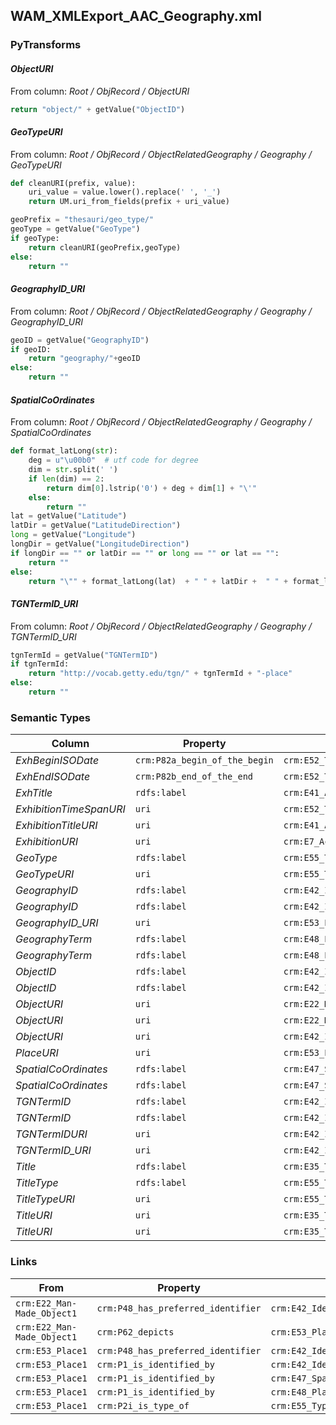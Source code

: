 ## WAM_XMLExport_AAC_Geography.xml

### PyTransforms
#### _ObjectURI_
From column: _Root / ObjRecord / ObjectURI_
``` python
return "object/" + getValue("ObjectID")
```

#### _GeoTypeURI_
From column: _Root / ObjRecord / ObjectRelatedGeography / Geography / GeoTypeURI_
``` python
def cleanURI(prefix, value):
    uri_value = value.lower().replace(' ', '_')
    return UM.uri_from_fields(prefix + uri_value)

geoPrefix = "thesauri/geo_type/"
geoType = getValue("GeoType")
if geoType:
    return cleanURI(geoPrefix,geoType)
else:
    return ""
```

#### _GeographyID_URI_
From column: _Root / ObjRecord / ObjectRelatedGeography / Geography / GeographyID_URI_
``` python
geoID = getValue("GeographyID")
if geoID:
    return "geography/"+geoID
else:
    return ""
```

#### _SpatialCoOrdinates_
From column: _Root / ObjRecord / ObjectRelatedGeography / Geography / SpatialCoOrdinates_
``` python
def format_latLong(str):
    deg = u"\u00b0"  # utf code for degree
    dim = str.split(' ')
    if len(dim) == 2:
        return dim[0].lstrip('0') + deg + dim[1] + "\'"
    else:
        return ""
lat = getValue("Latitude")
latDir = getValue("LatitudeDirection")
long = getValue("Longitude")
longDir = getValue("LongitudeDirection")
if longDir == "" or latDir == "" or long == "" or lat == "":
    return ""
else:
    return "\"" + format_latLong(lat)  + " " + latDir +  " " + format_latLong(long) + " " +longDir + "\""
```

#### _TGNTermID_URI_
From column: _Root / ObjRecord / ObjectRelatedGeography / Geography / TGNTermID_URI_
``` python
tgnTermId = getValue("TGNTermID")
if tgnTermId:
    return "http://vocab.getty.edu/tgn/" + tgnTermId + "-place"
else:
    return ""
```


### Semantic Types
| Column | Property | Class |
|  ----- | -------- | ----- |
| _ExhBeginISODate_ | `crm:P82a_begin_of_the_begin` | `crm:E52_Time-Span1`|
| _ExhEndISODate_ | `crm:P82b_end_of_the_end` | `crm:E52_Time-Span1`|
| _ExhTitle_ | `rdfs:label` | `crm:E41_Appellation1`|
| _ExhibitionTimeSpanURI_ | `uri` | `crm:E52_Time-Span1`|
| _ExhibitionTitleURI_ | `uri` | `crm:E41_Appellation1`|
| _ExhibitionURI_ | `uri` | `crm:E7_Activity1`|
| _GeoType_ | `rdfs:label` | `crm:E55_Type1`|
| _GeoTypeURI_ | `uri` | `crm:E55_Type1`|
| _GeographyID_ | `rdfs:label` | `crm:E42_Identifier2`|
| _GeographyID_ | `rdfs:label` | `crm:E42_Identifier2`|
| _GeographyID_URI_ | `uri` | `crm:E53_Place1`|
| _GeographyTerm_ | `rdfs:label` | `crm:E48_Place_Name1`|
| _GeographyTerm_ | `rdfs:label` | `crm:E48_Place_Name1`|
| _ObjectID_ | `rdfs:label` | `crm:E42_Identifier1`|
| _ObjectID_ | `rdfs:label` | `crm:E42_Identifier1`|
| _ObjectURI_ | `uri` | `crm:E22_Man-Made_Object1`|
| _ObjectURI_ | `uri` | `crm:E22_Man-Made_Object1`|
| _ObjectURI_ | `uri` | `crm:E42_Identifier1`|
| _PlaceURI_ | `uri` | `crm:E53_Place1`|
| _SpatialCoOrdinates_ | `rdfs:label` | `crm:E47_Spatial_Coordinates1`|
| _SpatialCoOrdinates_ | `rdfs:label` | `crm:E47_Spatial_Coordinates1`|
| _TGNTermID_ | `rdfs:label` | `crm:E42_Identifier3`|
| _TGNTermID_ | `rdfs:label` | `crm:E42_Identifier3`|
| _TGNTermIDURI_ | `uri` | `crm:E42_Identifier3`|
| _TGNTermID_URI_ | `uri` | `crm:E42_Identifier3`|
| _Title_ | `rdfs:label` | `crm:E35_Title1`|
| _TitleType_ | `rdfs:label` | `crm:E55_Type1`|
| _TitleTypeURI_ | `uri` | `crm:E55_Type1`|
| _TitleURI_ | `uri` | `crm:E35_Title1`|
| _TitleURI_ | `uri` | `crm:E35_Title1`|


### Links
| From | Property | To |
|  --- | -------- | ---|
| `crm:E22_Man-Made_Object1` | `crm:P48_has_preferred_identifier` | `crm:E42_Identifier1`|
| `crm:E22_Man-Made_Object1` | `crm:P62_depicts` | `crm:E53_Place1`|
| `crm:E53_Place1` | `crm:P48_has_preferred_identifier` | `crm:E42_Identifier2`|
| `crm:E53_Place1` | `crm:P1_is_identified_by` | `crm:E42_Identifier3`|
| `crm:E53_Place1` | `crm:P1_is_identified_by` | `crm:E47_Spatial_Coordinates1`|
| `crm:E53_Place1` | `crm:P1_is_identified_by` | `crm:E48_Place_Name1`|
| `crm:E53_Place1` | `crm:P2i_is_type_of` | `crm:E55_Type1`|
